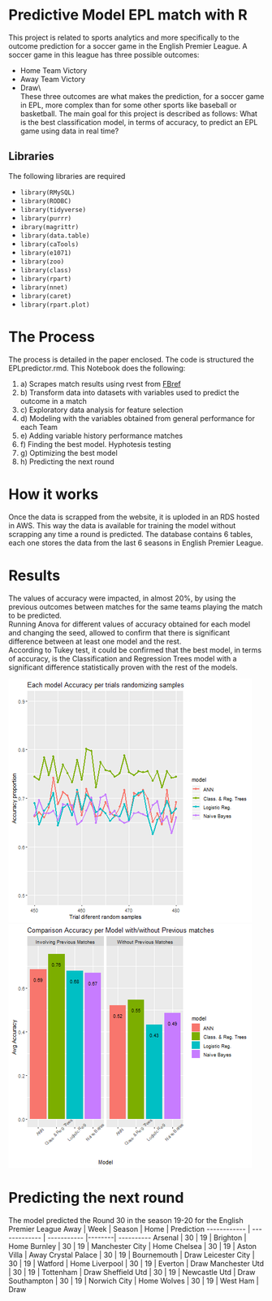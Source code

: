 # **Predictive Model EPL match with R**
This project is related to sports analytics and more specifically to the outcome prediction for a soccer game in the English Premier League. A soccer game in this league has three possible outcomes:
- Home Team Victory
- Away Team Victory
- Draw\  
These three outcomes are what makes the prediction, for a soccer game in EPL, more complex than for some other sports like baseball or basketball. The main goal for this project is described as follows:
What is the best classification model, in terms of accuracy, to predict an EPL game using data in real time?
## Libraries
The following libraries are required
* `library(RMySQL)`
* `library(RODBC)`
* `library(tidyverse)`
* `library(purrr)`
* `ibrary(magrittr)`
* `library(data.table)`
* `library(caTools)`
* `library(e1071)`
* `library(zoo)`
* `library(class)`
* `library(rpart)`
* `library(nnet)`
* `library(caret)`
* `library(rpart.plot)`

# **The Process**
The process is detailed in the paper enclosed. The code is structured the EPLpredictor.rmd. This Notebook does the following: 
1. a) Scrapes match results using rvest from [FBref](https://fbref.com/en/comps/9/schedule/Premier-League-Fixtures)
1. b) Transform data into datasets with variables used to predict the outcome in a match
1. c) Exploratory data analysis for feature selection
1. d) Modeling with the variables obtained from general performance for each Team
1. e) Adding variable history performance matches
1. f) Finding the best model. Hyphotesis testing
1. g) Optimizing the best model
1. h) Predicting the next round
# **How it works**
Once the data is scrapped from the website, it is uploded in an RDS hosted in AWS. This way the data is available for training the model without scrapping any time a round is predicted. The database contains 6 tables, each one stores the data from the last 6 seasons in English Premier League.
# **Results**
The values of accuracy were impacted, in almost 20%, by using the previous outcomes between matches for the same teams playing the match to be predicted.  
Running Anova for different values of accuracy obtained for each model and changing the seed, allowed to confirm that there is significant difference between at least one model and the rest.  
According to Tukey test, it could be confirmed that the best model, in terms of accuracy, is the Classification and Regression Trees model with a significant difference statistically proven with the rest of the models.

![Accuracy](Accuracy.png) ![Accuracy1](Accuracy1.png)

# **Predicting the next round**
The model predicted the Round 30 in the season 19-20 for the English Premier League
Away         | Week          | Season      | Home   | Prediction
------------ | ------------- | ----------- |--------| ----------
Arsenal | 30 | 19 | Brighton | Home
Burnley | 30 | 19 | Manchester City | Home
Chelsea | 30 | 19 | Aston Villa | Away
Crystal Palace | 30 | 19 | Bournemouth | Draw
Leicester City | 30 | 19 | Watford | Home
Liverpool | 30 | 19 | Everton | Draw
Manchester Utd | 30 | 19 | Tottenham | Draw
Sheffield Utd | 30 | 19 | Newcastle Utd | Draw
Southampton | 30 | 19 | Norwich City | Home
Wolves | 30 | 19 | West Ham | Draw
